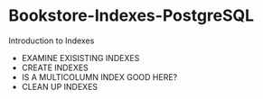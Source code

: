 # Bookstore-Indexes-PostgreSQL
Introduction to Indexes
- EXAMINE EXISISTING INDEXES
- CREATE INDEXES
- IS A MULTICOLUMN INDEX GOOD HERE?
- CLEAN UP INDEXES
